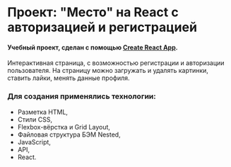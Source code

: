 # Проект: "Место" на React с авторизацией и регистрацией

#### Учебный проект, сделан с помощью [Create React App](https://github.com/facebook/create-react-app).

Интерактивная страница, c возможностью регистрации и авторизации пользователя. На страницу можно загружать и удалять картинки, ставить лайки, менять данные профиля.

### Для создания применялись технологии:
+ Разметка HTML,
+ Стили CSS,
+ Flexbox-вёрстка и Grid Layout,
+ Файловая структура БЭМ Nested,
+ JavaScript,
+ API,
+ React.